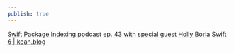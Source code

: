 ```yaml
---
publish: true
---
```

[Swift Package Indexing podcast ep. 43 with special guest Holly Borla](https://share.snipd.com/episode/6895a733-6f21-437e-a78b-fde29e70b570)
[Swift 6 | kean.blog](https://kean.blog/post/swift-6) 

